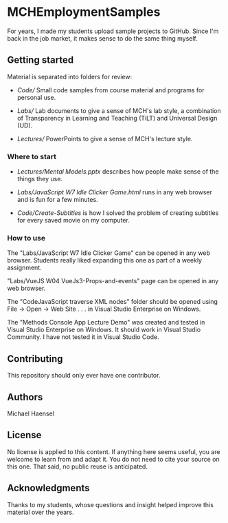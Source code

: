 # MCHEmploymentSamples

For years, I made my students upload sample projects to GitHub. Since I'm back in the job market, it makes sense to do the same thing myself.


## Getting started

Material is separated into folders for review:

* *Code/* Small code samples from course material and programs for personal use.

* *Labs/* Lab documents to give a sense of MCH's lab style, a combination of Transparency in Learning and Teaching (TiLT) and Universal Design (UD).

* *Lectures/* PowerPoints to give a sense of MCH's lecture style.


### Where to start

* *Lectures/Mental Models.pptx* describes how people make sense of the things they use.

* *Labs/JavaScript W7 Idle Clicker Game.html* runs in any web browser and is fun for a few minutes.

* *Code/Create-Subtitles* is how I solved the problem of creating subtitles for every saved movie on my computer.


### How to use

The "Labs/JavaScript W7 Idle Clicker Game" can be opened in any web browser. Students really liked expanding this one as part of a weekly assignment.

"Labs/VueJS W04 VueJs3-Props-and-events" page can be opened in any web browser.

The "CodeJavaScript traverse XML nodes" folder should be opened using File -> Open -> Web Site . . . in Visual Studio Enterprise on Windows.

The "Methods Console App Lecture Demo" was created and tested in Visual Studio Enterprise on Windows. It should work in Visual Studio Community. I have not tested it in Visual Studio Code.


## Contributing

This repository should only ever have one contributor.

## Authors

Michael Haensel

## License

No license is applied to this content. If anything here seems useful, you are welcome to learn from and adapt it. You do not need to cite your source on this one. That said, no public reuse is anticipated.

## Acknowledgments

Thanks to my students, whose questions and insight helped improve this material over the years.